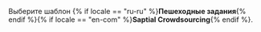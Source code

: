 
Выберите шаблон {% if locale == "ru-ru" %}**Пешеходные задания**{% endif %}{% if locale == "en-com" %}**Saptial Crowdsourcing**{% endif %}.
